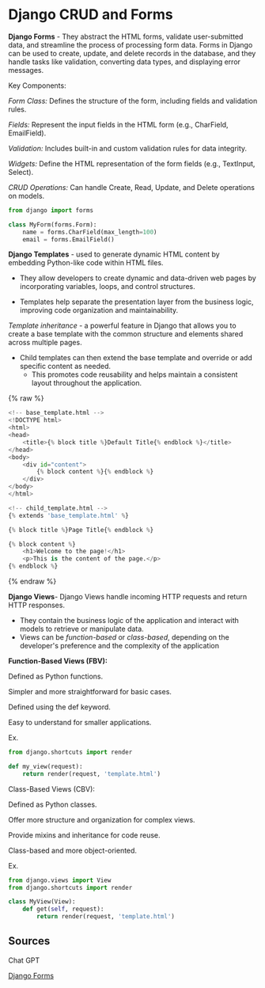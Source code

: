 # Django CRUD and Forms

**Django Forms** - They abstract the HTML forms, validate user-submitted data, and streamline the process of processing form data. Forms in Django can be used to create, update, and delete records in the database, and they handle tasks like validation, converting data types, and displaying error messages.

Key Components:

*Form Class:* Defines the structure of the form, including fields and validation rules.

*Fields:* Represent the input fields in the HTML form (e.g., CharField, EmailField).

*Validation:* Includes built-in and custom validation rules for data integrity.

*Widgets:* Define the HTML representation of the form fields (e.g., TextInput, Select).

*CRUD Operations:* Can handle Create, Read, Update, and Delete operations on models.

```python
from django import forms

class MyForm(forms.Form):
    name = forms.CharField(max_length=100)
    email = forms.EmailField()
```

**Django Templates** - used to generate dynamic HTML content by embedding Python-like code within HTML files.

- They allow developers to create dynamic and data-driven web pages by incorporating variables, loops, and control structures.

- Templates help separate the presentation layer from the business logic, improving code organization and maintainability.

*Template inheritance* - a powerful feature in Django that allows you to create a base template with the common structure and elements shared across multiple pages.

- Child templates can then extend the base template and override or add specific content as needed. 
  - This promotes code reusability and helps maintain a consistent layout throughout the application.

{% raw %}
```python
<!-- base_template.html -->
<!DOCTYPE html>
<html>
<head>
    <title>{% block title %}Default Title{% endblock %}</title>
</head>
<body>
    <div id="content">
        {% block content %}{% endblock %}
    </div>
</body>
</html>
```

```python
<!-- child_template.html -->
{% extends 'base_template.html' %}

{% block title %}Page Title{% endblock %}

{% block content %}
    <h1>Welcome to the page!</h1>
    <p>This is the content of the page.</p>
{% endblock %}
```
{% endraw %}

**Django Views**- Django Views handle incoming HTTP requests and return HTTP responses.

- They contain the business logic of the application and interact with models to retrieve or manipulate data.
- Views can be *function-based* or *class-based*, depending on the developer's preference and the complexity of the application

**Function-Based Views (FBV):**

Defined as Python functions.

Simpler and more straightforward for basic cases.

Defined using the def keyword.

Easy to understand for smaller applications.

Ex.

```python
from django.shortcuts import render

def my_view(request):
    return render(request, 'template.html')
```

Class-Based Views (CBV):

Defined as Python classes.

Offer more structure and organization for complex views.

Provide mixins and inheritance for code reuse.

Class-based and more object-oriented.

Ex.

```python
from django.views import View
from django.shortcuts import render

class MyView(View):
    def get(self, request):
        return render(request, 'template.html')
```

## Sources

Chat GPT

[Django Forms](https://developer.mozilla.org/en-US/docs/Learn/Server-side/Django/Forms)